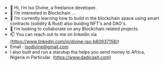 - 👋 Hi, I’m Iso Divine, a freelance developer.
- 👀 I’m interested in Blockchain ...
- 🌱 I’m currently learning how to build in the blockchain space using smart contracts (solidity & Rust) also buiding NFT's and DAO's. 
- 💞️ I’m looking to collaborate on any Blockchain related projects.
- 📫 You can reach out to me on linkedin via (https://www.linkedin.com/in/divine-iso-b60937158/)
-    Email : isodivine@gmail.com
-   I also built and run a starutup tha helps you send money to Africa, Nigeria in Particular. (https://www.dadicash.com)


<!---
Drrowly99/Drrowly99 is a ✨ special ✨ repository because its `README.md` (this file) appears on your GitHub profile.
You can click the Preview link to take a look at your changes.
--->
